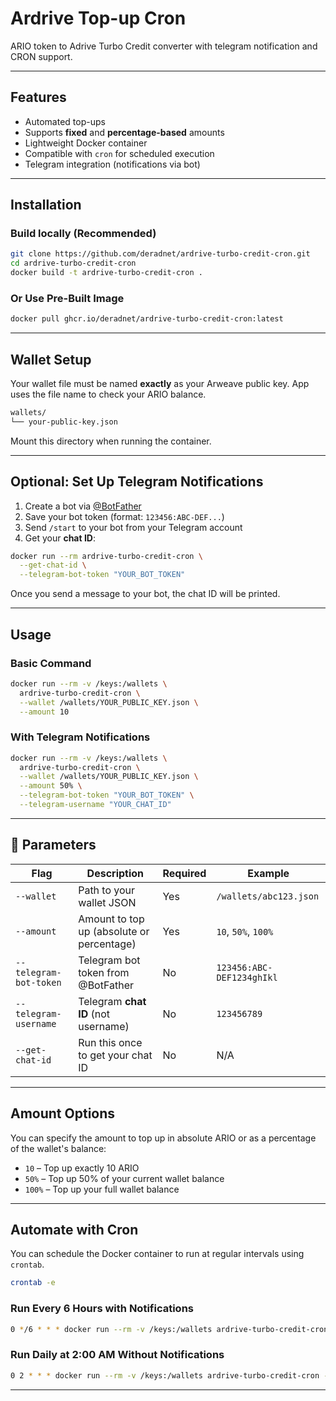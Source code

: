 # Ardrive Top-up Cron

ARIO token to Adrive Turbo Credit converter with telegram notification and CRON support.

---

## Features

* Automated top-ups
* Supports **fixed** and **percentage-based** amounts
* Lightweight Docker container
* Compatible with `cron` for scheduled execution
* Telegram integration (notifications via bot)

---

## Installation

### Build locally (Recommended)

```bash
git clone https://github.com/deradnet/ardrive-turbo-credit-cron.git
cd ardrive-turbo-credit-cron
docker build -t ardrive-turbo-credit-cron .
```

### Or Use Pre-Built Image

```bash
docker pull ghcr.io/deradnet/ardrive-turbo-credit-cron:latest
```

---

## Wallet Setup

Your wallet file must be named **exactly** as your Arweave public key. App uses the file name to check your ARIO balance.

```bash
wallets/
└── your-public-key.json
```

Mount this directory when running the container.

---

## Optional: Set Up Telegram Notifications

1. Create a bot via [@BotFather](https://t.me/BotFather)
2. Save your bot token (format: `123456:ABC-DEF...`)
3. Send `/start` to your bot from your Telegram account
4. Get your **chat ID**:

```bash
docker run --rm ardrive-turbo-credit-cron \
  --get-chat-id \
  --telegram-bot-token "YOUR_BOT_TOKEN"
```

Once you send a message to your bot, the chat ID will be printed.

---

## Usage

### Basic Command

```bash
docker run --rm -v /keys:/wallets \
  ardrive-turbo-credit-cron \
  --wallet /wallets/YOUR_PUBLIC_KEY.json \
  --amount 10
```

### With Telegram Notifications

```bash
docker run --rm -v /keys:/wallets \
  ardrive-turbo-credit-cron \
  --wallet /wallets/YOUR_PUBLIC_KEY.json \
  --amount 50% \
  --telegram-bot-token "YOUR_BOT_TOKEN" \
  --telegram-username "YOUR_CHAT_ID"
```

---

## 🔧 Parameters

| Flag                   | Description                               | Required | Example                   |
| ---------------------- | ----------------------------------------- | -------- | ------------------------- |
| `--wallet`             | Path to your wallet JSON                  | Yes      | `/wallets/abc123.json`    |
| `--amount`             | Amount to top up (absolute or percentage) | Yes      | `10`, `50%`, `100%`       |
| `--telegram-bot-token` | Telegram bot token from @BotFather        | No       | `123456:ABC-DEF1234ghIkl` |
| `--telegram-username`  | Telegram **chat ID** (not username)       | No       | `123456789`               |
| `--get-chat-id`        | Run this once to get your chat ID         | No       | N/A                       |

---

## Amount Options

You can specify the amount to top up in absolute ARIO or as a percentage of the wallet's balance:

* `10` – Top up exactly 10 ARIO
* `50%` – Top up 50% of your current wallet balance
* `100%` – Top up your full wallet balance

---

## Automate with Cron

You can schedule the Docker container to run at regular intervals using `crontab`.


```bash
crontab -e
```

### Run Every 6 Hours with Notifications

```bash
0 */6 * * * docker run --rm -v /keys:/wallets ardrive-turbo-credit-cron --wallet /wallets/YOUR_PUBLIC_KEY.json --amount 5% --telegram-bot-token "YOUR_BOT_TOKEN" --telegram-username "YOUR_CHAT_ID"

```

### Run Daily at 2:00 AM Without Notifications

```bash
0 2 * * * docker run --rm -v /keys:/wallets ardrive-turbo-credit-cron --wallet /wallets/YOUR_PUBLIC_KEY.json --amount 10

```

---
